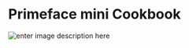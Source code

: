 # Primeface mini Cookbook

![enter image description here](https://photos.google.com/album/AF1QipMm74Ud2oBRqlzlGMFwX_v4uB3pMvv2e2zjaRKP/photo/AF1QipMZ-7UaalfTaUVD7ZgApsEZDsWI8HGf1GomyRSu)
<!--stackedit_data:
eyJoaXN0b3J5IjpbMTg5NTg5MTM0NSwxNjY2MDk1NjddfQ==
-->